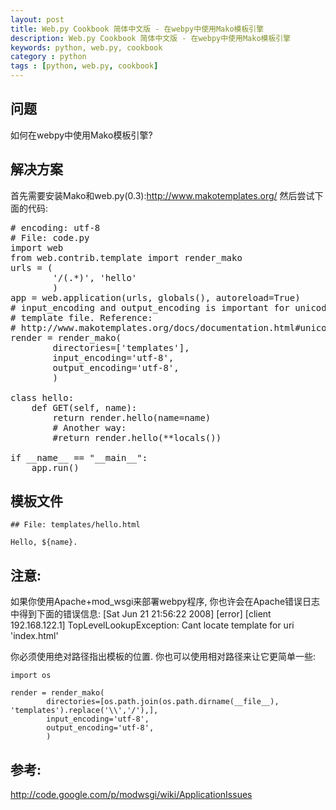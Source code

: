 ```yaml
---
layout: post
title: Web.py Cookbook 简体中文版 - 在webpy中使用Mako模板引擎
description: Web.py Cookbook 简体中文版 - 在webpy中使用Mako模板引擎
keywords: python, web.py, cookbook
category : python
tags : [python, web.py, cookbook]
---
```


## 问题

如何在webpy中使用Mako模板引擎?

## 解决方案

首先需要安装Mako和web.py(0.3):http://www.makotemplates.org/ 然后尝试下面的代码:

<pre>
# encoding: utf-8
# File: code.py
import web
from web.contrib.template import render_mako
urls = (
        '/(.*)', 'hello'
        )
app = web.application(urls, globals(), autoreload=True)
# input_encoding and output_encoding is important for unicode
# template file. Reference:
# http://www.makotemplates.org/docs/documentation.html#unicode
render = render_mako(
        directories=['templates'],
        input_encoding='utf-8',
        output_encoding='utf-8',
        )

class hello:
    def GET(self, name):
        return render.hello(name=name)
        # Another way:
        #return render.hello(**locals())

if __name__ == "__main__":
    app.run()
</pre>

## 模板文件

    ## File: templates/hello.html

    Hello, ${name}.

## 注意:
如果你使用Apache+mod_wsgi来部署webpy程序, 你也许会在Apache错误日志中得到下面的错误信息:
[Sat Jun 21 21:56:22 2008] [error] [client 192.168.122.1] TopLevelLookupException: Cant locate template for uri 'index.html'

你必须使用绝对路径指出模板的位置.
你也可以使用相对路径来让它更简单一些:

    import os

    render = render_mako(
            directories=[os.path.join(os.path.dirname(__file__), 'templates').replace('\\','/'),],
            input_encoding='utf-8',
            output_encoding='utf-8',
            )

## 参考:

<http://code.google.com/p/modwsgi/wiki/ApplicationIssues>